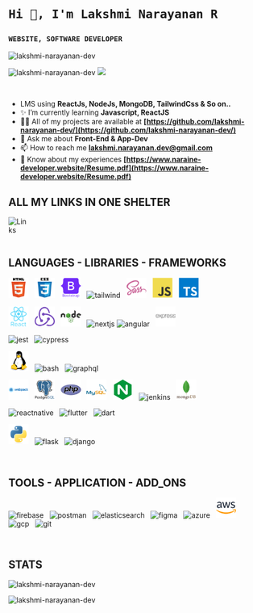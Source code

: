 <h1 align="left"><code>Hi 👋, I'm Lakshmi Narayanan R</code></h1>
<h3 align="left"><code>WEBSITE, SOFTWARE DEVELOPER</code></h3>
<img src="https://media.giphy.com/media/zbMRZx113HKBkeCwrm/giphy.gif" alt="lakshmi-narayanan-dev" width="170px" height="150px" /> 
 
<p align="left"> 
<img src="https://komarev.com/ghpvc/?username=lakshmi-narayanan-dev&label=Profile%20views&color=0e75b6&style=flat" alt="lakshmi-narayanan-dev" /> 
<img src="https://badges.pufler.dev/repos/lakshmi-narayanan-dev"/>
</p>
 
<p>&nbsp; </p>

- LMS using **ReactJs, NodeJs, MongoDB, TailwindCss & So on..**
- ✨ I’m currently learning **Javascript, ReactJS**
- 👨‍💻 All of my projects are available at **[https://github.com/lakshmi-narayanan-dev/](https://github.com/lakshmi-narayanan-dev/)**
- 💬 Ask me about **Front-End & App-Dev**
- 📫 How to reach me **lakshmi.narayanan.dev@gmail.com**
- 📄 Know about my experiences **[https://www.naraine-developer.website/Resume.pdf](https://www.naraine-developer.website/Resume.pdf)**

**ALL MY LINKS IN ONE SHELTER**
----------------------------------
<a href="https://allmylinks.com/naraine-dev">
  <img align="left" alt="Links" width="40px" src="https://theme.zdassets.com/theme_assets/9461344/62cbb9630ef218b3351056b869896df79db71fcb.png" />
</a>

<p>&nbsp; </p>
<p>&nbsp; </p>

**LANGUAGES - LIBRARIES - FRAMEWORKS**
-----------------------------------------
<img src="https://raw.githubusercontent.com/devicons/devicon/master/icons/html5/html5-original-wordmark.svg" alt="html5" width="40" height="40"/>  &nbsp; 
<img src="https://raw.githubusercontent.com/devicons/devicon/master/icons/css3/css3-original-wordmark.svg" alt="css3" width="40" height="40"/> &nbsp; 
<img src="https://raw.githubusercontent.com/devicons/devicon/master/icons/bootstrap/bootstrap-plain-wordmark.svg" alt="bootstrap" width="40" height="40"/> &nbsp; 
<img src="https://www.vectorlogo.zone/logos/tailwindcss/tailwindcss-icon.svg" alt="tailwind" width="40" height="40"/> &nbsp;
<img src="https://raw.githubusercontent.com/devicons/devicon/master/icons/sass/sass-original.svg" alt="sass" width="40" height="40"/> &nbsp;
<img src="https://raw.githubusercontent.com/devicons/devicon/master/icons/javascript/javascript-original.svg" alt="javascript" width="40" height="40"/> &nbsp;
<img src="https://raw.githubusercontent.com/devicons/devicon/master/icons/typescript/typescript-original.svg" alt="typescript" width="40" height="40"/> 

<img src="https://raw.githubusercontent.com/devicons/devicon/master/icons/react/react-original-wordmark.svg" alt="react" width="40" height="40"/> &nbsp; 
<img src="https://raw.githubusercontent.com/devicons/devicon/master/icons/redux/redux-original.svg" alt="redux" width="40" height="40"/> &nbsp; 
<img src="https://raw.githubusercontent.com/devicons/devicon/master/icons/nodejs/nodejs-original-wordmark.svg" alt="nodejs" width="40" height="40"/> &nbsp; 
<img src="https://cdn.worldvectorlogo.com/logos/nextjs-2.svg" alt="nextjs" width="40" height="40"/> 
<img src="https://angular.io/assets/images/logos/angular/angular.svg" alt="angular" width="40" height="40"/> &nbsp; 
<img src="https://raw.githubusercontent.com/devicons/devicon/master/icons/express/express-original-wordmark.svg" alt="express" width="40" height="40"/> &nbsp; 

<img src="https://www.vectorlogo.zone/logos/jestjsio/jestjsio-icon.svg" alt="jest" width="40" height="40"/> &nbsp;
<img src="https://raw.githubusercontent.com/simple-icons/simple-icons/6e46ec1fc23b60c8fd0d2f2ff46db82e16dbd75f/icons/cypress.svg" alt="cypress" width="40" height="40"/> &nbsp; 

<img src="https://raw.githubusercontent.com/devicons/devicon/master/icons/linux/linux-original.svg" alt="linux" width="40" height="40"/> &nbsp;
<img src="https://www.vectorlogo.zone/logos/gnu_bash/gnu_bash-icon.svg" alt="bash" width="40" height="40"/> &nbsp; 
<img src="https://www.vectorlogo.zone/logos/graphql/graphql-icon.svg" alt="graphql" width="40" height="40"/> &nbsp; 

<img src="https://raw.githubusercontent.com/devicons/devicon/d00d0969292a6569d45b06d3f350f463a0107b0d/icons/webpack/webpack-original-wordmark.svg" alt="webpack" width="40" height="40"/> &nbsp; 
<img src="https://raw.githubusercontent.com/devicons/devicon/master/icons/postgresql/postgresql-original-wordmark.svg" alt="postgresql" width="40" height="40"/> &nbsp; 
<img src="https://raw.githubusercontent.com/devicons/devicon/master/icons/php/php-original.svg" alt="php" width="40" height="40"/> &nbsp; 
<img src="https://raw.githubusercontent.com/devicons/devicon/master/icons/mysql/mysql-original-wordmark.svg" alt="mysql" width="40" height="40"/> &nbsp; 
<img src="https://raw.githubusercontent.com/devicons/devicon/master/icons/nginx/nginx-original.svg" alt="nginx" width="40" height="40"/> &nbsp; 
<img src="https://www.vectorlogo.zone/logos/jenkins/jenkins-icon.svg" alt="jenkins" width="40" height="40"/> &nbsp;    <img src="https://raw.githubusercontent.com/devicons/devicon/master/icons/mongodb/mongodb-original-wordmark.svg" alt="mongodb" width="40" height="40"/> &nbsp; 


<img src="https://reactnative.dev/img/header_logo.svg" alt="reactnative" width="40" height="40"/> &nbsp; 
<img src="https://www.vectorlogo.zone/logos/flutterio/flutterio-icon.svg" alt="flutter" width="40" height="40"/> &nbsp; 
<img src="https://www.vectorlogo.zone/logos/dartlang/dartlang-icon.svg" alt="dart" width="40" height="40"/> &nbsp; 





<img src="https://raw.githubusercontent.com/devicons/devicon/master/icons/python/python-original.svg" alt="python" width="40" height="40"/> &nbsp; 
<img src="https://www.vectorlogo.zone/logos/pocoo_flask/pocoo_flask-icon.svg" alt="flask" width="40" height="40"/> &nbsp; 
<img src="https://cdn.worldvectorlogo.com/logos/django.svg" alt="django" width="40" height="40"/> &nbsp; 


<p>&nbsp; </p>

**TOOLS - APPLICATION - ADD_ONS**
--------------------------
<img src="https://www.vectorlogo.zone/logos/firebase/firebase-icon.svg" alt="firebase" width="40" height="40"/> &nbsp;
<img src="https://www.vectorlogo.zone/logos/getpostman/getpostman-icon.svg" alt="postman" width="40" height="40"/> &nbsp; 
<img src="https://www.vectorlogo.zone/logos/elastic/elastic-icon.svg" alt="elasticsearch" width="40" height="40"/> &nbsp; 
<img src="https://www.vectorlogo.zone/logos/figma/figma-icon.svg" alt="figma" width="40" height="40"/> &nbsp; 
<img src="https://www.vectorlogo.zone/logos/microsoft_azure/microsoft_azure-icon.svg" alt="azure" width="40" height="40"/> &nbsp; 
<img src="https://raw.githubusercontent.com/devicons/devicon/master/icons/amazonwebservices/amazonwebservices-original-wordmark.svg" alt="aws" width="40" height="40"/> &nbsp; 
<img src="https://www.vectorlogo.zone/logos/google_cloud/google_cloud-icon.svg" alt="gcp" width="40" height="40"/> &nbsp; 
<img src="https://www.vectorlogo.zone/logos/git-scm/git-scm-icon.svg" alt="git" width="40" height="40"/> &nbsp; 







<p>&nbsp; </p>

**STATS**
----------
<p align="left"><img src="https://github-readme-stats.vercel.app/api/top-langs?username=lakshmi-narayanan-dev&show_icons=true&locale=en&layout=compact" alt="lakshmi-narayanan-dev" /></p>
<p align="left"><img src="https://github-readme-stats.vercel.app/api?username=lakshmi-narayanan-dev&show_icons=true&locale=en" alt="lakshmi-narayanan-dev" /></p>

